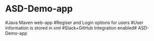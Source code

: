 # ASD-Demo-app
#Java Maven web-app
#Regiser and Login options for users
#User information is stored in xml
#Slack+GitHub Integration enabled# ASD-Demo-app
